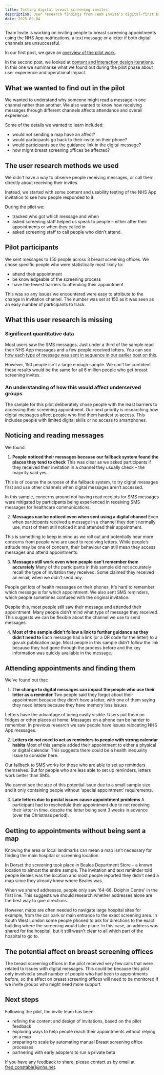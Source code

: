 ```yaml
---
title: Testing digital breast screening invites
description: User research findings from Team Invite’s digital-first breast screening invitations pilot December 2024 – February 2025 
date: 2025-09-04
---
```

Team Invite is working on inviting people to breast screening appointments using the NHS App notifications, a text message or a letter if both digital channels are unsuccessful.

In our first post, we gave an [overview of the pilot work](https://design-history.prevention-services.nhs.uk/screening-invite/2025/06/invite-pilot-overview/). 

In the second post, we looked at [content and interaction design iterations](https://design-history.prevention-services.nhs.uk/screening-invite/2025/08/invite-breast-screening-pilot-design-iterations/). In this one we summarise what we found out during the pilot phase about user experience and operational impact. 


## What we wanted to find out in the pilot

We wanted to understand why someone might read a message in one channel rather than another. We also wanted to know how receiving messages through different channels affects attendance and overall experience.

Some of the details we wanted to learn included:
*	would not sending a map have an affect?
*	would participants go back to their invite on their phone?
*	would participants see the guidance link in the digital message?
*	how might breast screening offices be affected?

## The user research methods we used

We didn't have a way to observe people receiving messages, or call them directly about receiving their invites.

Instead, we started with some content and usability testing of the NHS App invitation to see how people responded to it.

During the pilot we:
* tracked who got which message and when
* asked screening staff helped us speak to people – either after their appointments or when they called in
* asked screening staff to call people who didn't attend.

## Pilot participants

We sent messages to 150 people across 3 breast screening offices. We chose specific people who were statistically most likely to:
*	attend their appointment
*	be knowledgeable of the screening process
*	have the fewest barriers to attending their appointment

This was so any issues we encountered were easy to attribute to the change in invitation channel. The number was set at 150 as it was seen as an easy number of participants to track.

## What this user research is missing

### Significant quantitative data 
Most users saw the SMS messages. Just under a third of the sample read their NHS App messages and a few people received letters. You can see [how each type of message was sent in sequence in our earlier post on this](https://design-history.prevention-services.nhs.uk/screening-invite/2025/06/invite-pilot-overview/#:~:text=We’re%20using%20NHS%20Notify%20to%20send%20these%20messages%20through%20the%20NHS%20App%2C%20text%20messages%20and%20letters.).

However, 150 people isn't a large enough sample. We can't be confident these results would be the same for all 6 million people who get breast screening invites.

### An understanding of how this would affect underserved groups
The sample for this pilot deliberately chose people with the least barriers to accessing their screening appointment. Our next priority is researching how digital messages affect people who find them hardest to access. This includes people with limited digital skills or no access to smartphones.

## Noticing and reading messages

We found: 

1) **People noticed their messages because our fallback system found the places they tend to check** 
This was clear as we asked participants if they received their invitation in a channel they usually check – the majority said yes.

This is of course the purpose of the fallback system, to try digital messages first and use other channels when digital messages aren’t accessed.

In this sample, concerns around not having read receipts for SMS messages were mitigated by participants being experienced in receiving SMS messages for healthcare communications.

2) **Messages can be noticed even when sent using a digital channel**
Even when participants received a message in a channel they don’t normally use, most of them still noticed it and attended their appointment.

This is something to keep in mind as we roll out and potentially hear more concerns from people who are used to receiving letters. While people’s attitude may be one of concern, their behaviour can still mean they access messages and attend appointments.

3) **Messages still work even when people can't remember them accurately**
Many of the participants in this sample did not accurately recall the type of invitation they received. Some claimed they received an email, when we didn’t send any.

People get lots of health messages on their phones. It's hard to remember which message is for which appointment. We also sent SMS reminders, which people sometimes confused with the original invitation.

Despite this, most people still saw their message and attended their appointment. Many people didn’t mind what type of message they received. This suggests we can be flexible about the channel we use to send messages.

4) **Most of the sample didn’t follow a link to further guidance as they didn’t need to**
Each message had a link (or a QR code for the letter) to a gov.uk publication page. Most people in this sample didn’t follow the link because they had gone through the process before and the key information was quickly available in the message.

## Attending appointments and finding them

We’ve found out that:

1)	**The change to digital messages can impact the people who use their letter as a reminder**
 Two people said they forgot about their appointment because they didn’t have a letter, with one of them saying they need letters because they have memory loss issues.

Letters have the advantage of being easily visible. Users put them on fridges or other places at home. Messages on a phone can be harder to remember. In previous research we saw people have issues relocating  NHS App messages.


2)	**Letters do not need to act as reminders to people with strong calendar habits**
Most of this sample added their appointment to either a physical or digital calendar. This suggests there could be a health inequality issue to consider here. 

Our fallback to SMS works for those who are able to set up reminders themselves. But for people who are less able to set up reminders, letters work better than SMS.

We cannot see the size of this potential issue due to a small sample size and it only containing people without 'special appointment' requirements.

3)	**Late letters due to postal issues cause appointment problems**
A participant had to reschedule their appointment due to not receiving their letter in time, despite the letter being sent 3 weeks in advance (over the Christmas period).

## Getting to appointments without being sent a map

Knowing the area or local landmarks can mean a map isn't necessary for finding the main hospital or screening location.

In Dorset the screening took place in Beales Department Store – a known location to almost the entire sample. The invitation and text reminder told people Beales was the location and most people reported they didn't need a map since they already knew where Beales was.

When we shared addresses, people only saw '64-68, Dolphin Centre' in the first line. This suggests we should research whether addresses alone are the best way to give directions.

However, maps are often needed to navigate large hospital sites for example, from the car park or main entrance to the exact screening area. In South West London some people phoned to ask for directions to the exact building where the screening would take place. In this case, an address was shared for the hospital, but it still wasn't clear to all which part of the hospital to go to.

## The potential affect on breast screening offices

The breast screening offices in the pilot received very few calls that were related to issues with digital messages. This could be because this pilot only involved a small number of people who had been to appointments before, so the affect on breast screening offices will need to be monitored if we invite groups who might need more support.

## Next steps

Following the pilot, the invite team has been:
*	refining the content and design of invitations, based on the pilot feedback
*	exploring ways to help people reach their appointments without relying on a map
*	preparing to scale by automating manual Breast screening office processes
*	partnering with early adopters to run a private beta

If you have any feedback to share, please contact us by email at [fred.constable1@nhs.net](mailto:fred.constable1@nhs.net).
